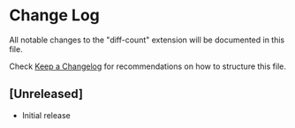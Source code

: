 # Change Log

All notable changes to the "diff-count" extension will be documented in this file.

Check [Keep a Changelog](http://keepachangelog.com/) for recommendations on how to structure this file.

## [Unreleased]

- Initial release